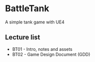 # BattleTank

A simple tank game with UE4

## Lecture list
* BT01 - Intro, notes and assets
* BT02 - Game Design Document (GDD)
